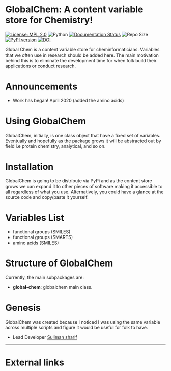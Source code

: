 GlobalChem: A content variable store for Chemistry!
===================================================

[![License: MPL 2.0](https://img.shields.io/badge/License-MPL%202.0-brightgreen.svg)](https://opensource.org/licenses/MPL-2.0)
![Python](https://img.shields.io/badge/python-3.6-blue.svg)
[![Documentation Status](https://readthedocs.org/projects/globalchem/badge/?version=latest)](https://globalchem.readthedocs.io/en/latest/?badge=latest)
![Repo Size](https://img.shields.io/github/repo-size/Sulstice/global-chem)
[![PyPI version](https://badge.fury.io/py/global-chem.svg)](https://badge.fury.io/py/global-chem)
[![DOI](https://zenodo.org/badge/259046250.svg)](https://zenodo.org/badge/latestdoi/259046250)


Global Chem is a content variable store for cheminformaticians. Variables that we often use in research should be added here. 
The main motivation behind this is to eliminate the development time for when folk build their applications or conduct 
research.

Announcements
=============

-   Work has began! April 2020 (added the amino acids)

Using GlobalChem
=====================

GlobalChem, initially, is one class object that have a fixed set of variables. Eventually and hopefully as the package 
grows it will be abstracted out by field i.e protein chemistry, analytical, and so on. 

Installation 
============

GlobalChem is going to be distribute via PyPi and as the content store grows we can expand it to other pieces of software
making it accessible to all regardless of what you use. Alternatively, you could have a glance at the source code and copy/paste
it yourself.

Variables List
==============
- functional groups (SMILES)
- functional groups (SMARTS)
- amino acids (SMILES)

Structure of GlobalChem
=======================

Currently, the main subpackages are:

- **global-chem**: globalchem main class. 


Genesis
=======

GlobalChem was created because I noticed I was using the same variable across multiple scripts and figure it would be useful
for folk to have.

- Lead Developer [Suliman sharif](http://sulstice.github.io/)

* * * * *

External links
==============



